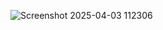 ![Screenshot 2025-04-03 112306](https://github.com/user-attachments/assets/24ce8f8e-4ff1-4325-a1fc-850f4070743c)
